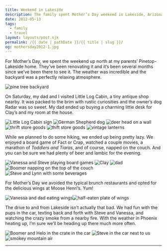 ```yaml
---
title: Weekend in Lakeside
description: The family spent Mother’s Day weekend in Lakeside, Arizona.
date: 2012-05-13
tags: 
  - family
  - travel
layout: layouts/post.njk
permalink: /{{ date | pathDate }}/{{ title | slug }}/
og: mothersday2012-1.jpg
---
```


For Mother’s Day, we spent the weekend up north at my parents’ Pinetop-Lakeside home. They’ve been renovating it and it’s been several months since we’ve been there to see it. The weather was incredible and the backyard was a perfectly relaxing atmosphere.

![pine tree backyard](/img/mothersday2012-1.jpg)

On Saturday, my dad and I visited Little Log Cabin, a tiny antique shop nearby. It was packed to the brim with rustic curiosities and the owner’s dog Radar was so sweet. My dad ended up buying a charming little desk for Clay’s and my room at the house.

<p>
  <img src="/img/mothersday2012-6.jpg" alt="Little Log Cabin sign" />
  <img src="/img/mothersday2012-2.jpg" alt="German Shepherd dog" class="img-left" />
  <img src="/img/mothersday2012-3.jpg" alt="deer head on a wall" />
  <img src="/img/mothersday2012-4.jpg" alt="thrift store goods" class="img-left" />
  <img src="/img/mothersday2012-5.jpg" alt="thift store goods" />
  <img src="/img/mothersday2012-11.jpg" alt="vintage lanterns" />
</p>

While we planned to do some hiking, we ended up being pretty lazy. We enjoyed a board game of Fact or Crap, watched a couple movies, a marathon of _Toddlers and Tiaras_, and of course, napped on the couch. And you can be sure we had plenty of beer and lambic for the evening.

<p>
  <img src="/img/mothersday2012-7.jpg" alt="Vanessa and Steve playing board games" />
  <img src="/img/mothersday2012-8.jpg" alt="Clay" class="img-left" />
  <img src="/img/mothersday2012-9.jpg" alt="dad" />
  <img src="/img/mothersday2012-10.jpg" alt="Boomer napping on the top of the couch" />
  <img src="/img/mothersday2012-18.jpg" alt="Steve and Lynn with some beverages" />
</p>

For Mother’s Day we avoided the typical brunch restaurants and opted for the delicious wings at Moose Henri’s. Yum!

![Vanessa and dad eating wings](/img/mothersday2012-12.jpg)![half-eaten plate of wings](/img/mothersday2012-13.jpg)

The drive to and from Lakeside isn’t actually that bad. We had fun with the pups in the car, texting back and forth with Steve and Vanessa, and watching the crazy smoke from a nearby fire. With the weather in Phoenix heating up, I’m sure we’ll be heading up there much more often.

<p>
  <img src="/img/mothersday2012-15.jpg" alt="Boomer and Helo in the crate in the car" class="img-left" />
  <img src="/img/mothersday2012-16.jpg" alt="Steve in the car next to us" />
  <img src="/img/mothersday2012-14.jpg" alt="smokey mountain air" />
</p>

---
